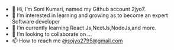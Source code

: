 - 👋 Hi, I’m Soni Kumari, named my Github account 2jyo7.
- 👀 I’m interested in learning and growing as to become an expert Software developer  
- 🌱 I’m currently learning React Js,NextJs,NodeJs,and more.
- 💞️ I’m looking to collaborate on ...
- 📫 How to reach me @sojyo2795@gmail.com

<!---
2jyo7/2jyo7 is a ✨ special ✨ repository because its `README.md` (this file) appears on your GitHub profile.
You can click the Preview link to take a look at your changes.
--->
